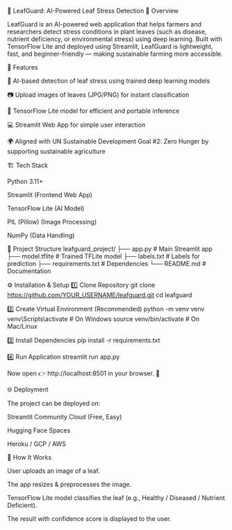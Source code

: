 🌿 LeafGuard: AI-Powered Leaf Stress Detection
📌 Overview

LeafGuard is an AI-powered web application that helps farmers and researchers detect stress conditions in plant leaves (such as disease, nutrient deficiency, or environmental stress) using deep learning.
Built with TensorFlow Lite and deployed using Streamlit, LeafGuard is lightweight, fast, and beginner-friendly — making sustainable farming more accessible.

🚀 Features

🌱 AI-based detection of leaf stress using trained deep learning models

📷 Upload images of leaves (JPG/PNG) for instant classification

🧠 TensorFlow Lite model for efficient and portable inference

💻 Streamlit Web App for simple user interaction

🌍 Aligned with UN Sustainable Development Goal #2: Zero Hunger by supporting sustainable agriculture

🏗️ Tech Stack

Python 3.11+

Streamlit (Frontend Web App)

TensorFlow Lite (AI Model)

PIL (Pillow) (Image Processing)

NumPy (Data Handling)

📂 Project Structure
leafguard_project/
├── app.py              # Main Streamlit app
├── model.tflite        # Trained TFLite model
├── labels.txt          # Labels for prediction
├── requirements.txt    # Dependencies
└── README.md           # Documentation

⚙️ Installation & Setup
1️⃣ Clone Repository
git clone https://github.com/YOUR_USERNAME/leafguard.git
cd leafguard

2️⃣ Create Virtual Environment (Recommended)
python -m venv venv
venv\Scripts\activate   # On Windows
source venv/bin/activate  # On Mac/Linux

3️⃣ Install Dependencies
pip install -r requirements.txt

4️⃣ Run Application
streamlit run app.py


Now open 👉 http://localhost:8501
 in your browser. 🎉

🌐 Deployment

The project can be deployed on:

Streamlit Community Cloud (Free, Easy)

Hugging Face Spaces

Heroku / GCP / AWS

🧪 How It Works

User uploads an image of a leaf.

The app resizes & preprocesses the image.

TensorFlow Lite model classifies the leaf (e.g., Healthy / Diseased / Nutrient Deficient).

The result with confidence score is displayed to the user.
